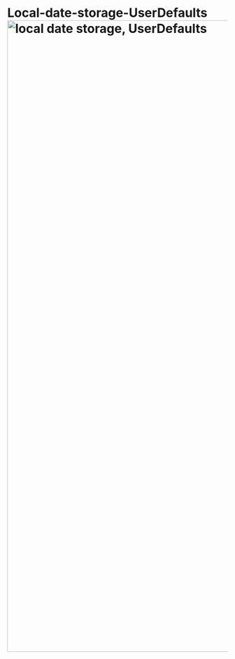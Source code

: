 # Local-date-storage-UserDefaults<img width="1440" alt="local date storage, UserDefaults" src="https://user-images.githubusercontent.com/84095451/160452025-4fe4cc08-a6be-499a-af1d-7dce96efc6c4.png">
